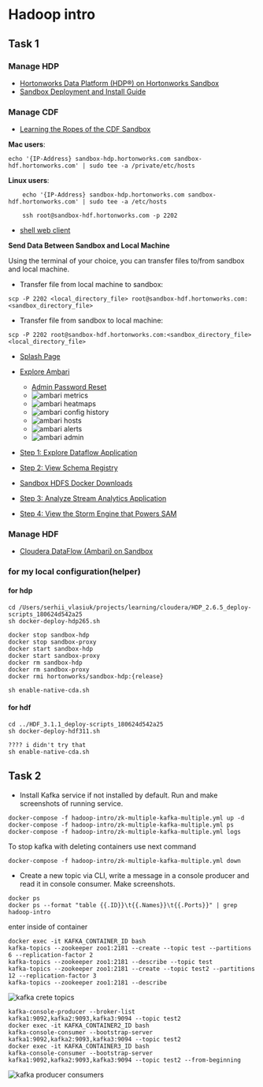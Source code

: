 # Hadoop intro

## Task 1

### Manage HDP
 - [Hortonworks Data Platform (HDP®) on Hortonworks Sandbox](https://www.cloudera.com/downloads/hortonworks-sandbox/hdp.html)
 - [Sandbox Deployment and Install Guide](https://www.cloudera.com/tutorials/sandbox-deployment-and-install-guide/3.html)

### Manage CDF
 - [Learning the Ropes of the CDF Sandbox](https://www.cloudera.com/tutorials/learning-the-ropes-of-the-cdf-sandbox.html)

**Mac users**:

    echo '{IP-Address} sandbox-hdp.hortonworks.com sandbox-hdf.hortonworks.com' | sudo tee -a /private/etc/hosts

**Linux users**:

```
    echo '{IP-Address} sandbox-hdp.hortonworks.com sandbox-hdf.hortonworks.com' | sudo tee -a /etc/hosts
```
```
    ssh root@sandbox-hdf.hortonworks.com -p 2202
```
 - [shell web client](sandbox-hdf.hortonworks.com:4200)

**Send Data Between Sandbox and Local Machine**

Using the terminal of your choice, you can transfer files to/from sandbox and local machine.

 - Transfer file from local machine to sandbox:
```
scp -P 2202 <local_directory_file> root@sandbox-hdf.hortonworks.com:<sandbox_directory_file>
```
 - Transfer file from sandbox to local machine:
```
scp -P 2202 root@sandbox-hdf.hortonworks.com:<sandbox_directory_file> <local_directory_file>
```
 - [Splash Page](http://sandbox-hdf.hortonworks.com:1080/)
 - [Explore Ambari](http://sandbox-hdf.hortonworks.com:8080)
   - [Admin Password Reset](https://www.cloudera.com/tutorials/learning-the-ropes-of-the-cdf-sandbox.html#admin-password-reset)
   - ![ambari metrics](img/ambari-metrics.png)
   - ![ambari heatmaps](img/ambari-heatmaps.png)
   - ![ambari config history](img/ambari-config_history.png)
   - ![ambari hosts](img/ambari-hosts.png)
   - ![ambari alerts](img/ambari-alerts.png)
   - ![ambari admin](img/ambari-admin.png)

 - [Step 1: Explore Dataflow Application](http://sandbox-hdf.hortonworks.com:9090/nifi/)
 - [Step 2: View Schema Registry](http://sandbox-hdf.hortonworks.com:7788/ui/)
 - [Sandbox HDFS Docker Downloads](https://www.cloudera.com/downloads/hortonworks-sandbox/hdf.html)
 - [Step 3: Analyze Stream Analytics Application](http://sandbox-hdf.hortonworks.com:7777/)
 - [Step 4: View the Storm Engine that Powers SAM]()

### Manage HDF
 - [Cloudera DataFlow (Ambari) on Sandbox](https://www.cloudera.com/downloads/hortonworks-sandbox/hdf.html)


### for my local configuration(helper)
#### for hdp
```
cd /Users/serhii_vlasiuk/projects/learning/cloudera/HDP_2.6.5_deploy-scripts_180624d542a25
sh docker-deploy-hdp265.sh

docker stop sandbox-hdp
docker stop sandbox-proxy
docker start sandbox-hdp
docker start sandbox-proxy
docker rm sandbox-hdp
docker rm sandbox-proxy
docker rmi hortonworks/sandbox-hdp:{release}

sh enable-native-cda.sh
```
#### for hdf
```
cd ../HDF_3.1.1_deploy-scripts_180624d542a25
sh docker-deploy-hdf311.sh

???? i didn't try that
sh enable-native-cda.sh
```

## Task 2
 - Install Kafka service if not installed by default. Run and make screenshots of running service.
```
docker-compose -f hadoop-intro/zk-multiple-kafka-multiple.yml up -d
docker-compose -f hadoop-intro/zk-multiple-kafka-multiple.yml ps
docker-compose -f hadoop-intro/zk-multiple-kafka-multiple.yml logs
```
To stop kafka with deleting containers use next command
```
docker-compose -f hadoop-intro/zk-multiple-kafka-multiple.yml down
```
 - Create a new topic via CLI, write a message in a console producer and read it in console consumer. Make screenshots.
```
docker ps
docker ps --format "table {{.ID}}\t{{.Names}}\t{{.Ports}}" | grep hadoop-intro
```
enter inside of container
```
docker exec -it KAFKA_CONTAINER_ID bash
kafka-topics --zookeeper zoo1:2181 --create --topic test --partitions 6 --replication-factor 2
kafka-topics --zookeeper zoo1:2181 --describe --topic test
kafka-topics --zookeeper zoo1:2181 --create --topic test2 --partitions 12 --replication-factor 3
kafka-topics --zookeeper zoo1:2181 --describe
```
![kafka crete topics](img/kafka_crete-topics.png)
```
kafka-console-producer --broker-list kafka1:9092,kafka2:9093,kafka3:9094 --topic test2
docker exec -it KAFKA_CONTAINER2_ID bash
kafka-console-consumer --bootstrap-server kafka1:9092,kafka2:9093,kafka3:9094 --topic test2
docker exec -it KAFKA_CONTAINER3_ID bash
kafka-console-consumer --bootstrap-server kafka1:9092,kafka2:9093,kafka3:9094 --topic test2 --from-beginning
```
![kafka producer consumers](img/kafka_producer-consumers.png)
